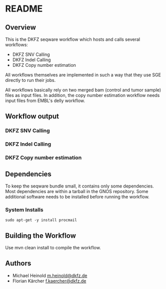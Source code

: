 # README

## Overview

This is the DKFZ seqware workflow which hosts and calls several workflows:
* DKFZ SNV Calling
* DKFZ Indel Calling
* DKFZ Copy number estimation

All workflows themselves are implemented in such a way that they use SGE directly to run their jobs.

All workflows basically rely on two merged bam (control and tumor sample) files as input files. In addition, the copy number estimation workflow needs input files from EMBL's delly workflow.

## Workflow output

### DKFZ SNV Calling

### DKFZ Indel Calling

### DKFZ Copy number estimation

## Dependencies

To keep the seqware bundle small, it contains only some dependencies. Most dependencies are within a tarball in the GNOS repository. Some additional software needs to be installed before running the workflow.

### System Installs

    sudo apt-get -y install procmail 

## Building the Workflow

Use 
	mvn clean install 
to compile the workflow.

## Authors

* Michael Heinold <m.heinold@dkfz.de>
* Florian Kärcher <f.kaercher@dkfz.de>
